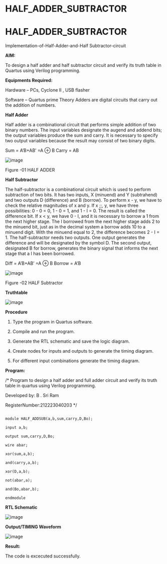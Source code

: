 # HALF_ADDER_SUBTRACTOR
# HALF_ADDER_SUBTRACTOR

Implementation-of-Half-Adder-and-Half Subtractor-circuit

**AIM:**

To design a half adder and half subtractor circuit and verify its truth table in Quartus using Verilog programming.

**Equipments Required:**

Hardware – PCs, Cyclone II , USB flasher 

Software – Quartus prime Theory Adders are digital circuits that carry out the addition of numbers.

**Half Adder**

Half adder is a combinational circuit that performs simple addition of two binary numbers. The input variables designate the augend and addend bits; the output variables produce the sum and carry. It is necessary to specify two output variables because the result may consist of two binary digits.

Sum = A’B+AB’ =A ⊕ B Carry = AB

![image](https://github.com/naavaneetha/HALF_ADDER_SUBTRACTOR/assets/154305477/bd4a0b2c-cdbc-4184-ab08-81578f121e1f)

Figure -01 HALF ADDER

**Half Subtractor**

The half-subtractor is a combinational circuit which is used to perform subtraction of two bits. It has two inputs, X (minuend) and Y (subtrahend) and two outputs D (difference) and B (borrow). To perform x - y, we have to check the relative magnitudes of x and y. If x ;;, y, we have three possibilities: 0 - 0 = 0, 1 - 0 = 1, and 1 - I = 0. The result is called the difference bit. If x < y, we have 0 - I, and it is necessary to borrow a 1 from the next higher stage. The I borrowed from the next higher stage adds 2 to the minuend bit, just as in the decimal system a borrow adds 10 to a minuend digit. With the minuend equal to 2, the difference becomes 2 - I = 1. The half-subtractor needs two outputs. One output generates the difference and will be designated by the symbol D. The second output, designated B for borrow, generates the binary signal that informs the next stage that a I has been borrowed. 

Diff = A’B+AB’ =A ⊕ B
Borrow = A’B

 ![image](https://github.com/naavaneetha/HALF_ADDER_SUBTRACTOR/assets/154305477/d76b099c-513f-4e7c-843a-e2fd028a531a)

Figure -02 HALF Subtractor

**Truthtable**

![image](https://github.com/VaradaramSK/HALF_ADDER_SUBTRACTOR/assets/144356171/51d210ef-e635-45d1-b846-5b4b1e4f3bf9)


**Procedure**

1.	Type the program in Quartus software.

2.	Compile and run the program.

3.	Generate the RTL schematic and save the logic diagram.

4.	Create nodes for inputs and outputs to generate the timing diagram.

5.	For different input combinations generate the timing diagram.


**Program:**

/* Program to design a half adder and full adder circuit and verify its truth table in quartus using Verilog programming.

Developed by: B . Sri Ram

RegisterNumber:212223040203 */
~~~

module HALF_ADDSUB(a,b,sum,carry,D,Bo);

input a,b;

output sum,carry,D,Bo; 

wire abar;

xor(sum,a,b);

and(carry,a,b);

xor(D,a,b);

not(abar,a);

and(Bo,abar,b);

endmodule
~~~

**RTL Schematic**

![image](https://github.com/VaradaramSK/HALF_ADDER_SUBTRACTOR/assets/144356171/ac8a5eeb-aa41-42ae-a333-1ba7ac8d73bb)


**Output/TIMING Waveform**

![image](https://github.com/VaradaramSK/HALF_ADDER_SUBTRACTOR/assets/144356171/c55413df-c307-45a9-b730-82e704fd9925)

**Result:**

The code is excecuted successfully.
